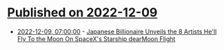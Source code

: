 # [Published on 2022-12-09](index.md)

* [2022-12-09, 07:00:00](https://science.slashdot.org/story/22/12/09/0249243/japanese-billionaire-unveils-the-8-artists-hell-fly-to-the-moon-on-spacexs-starship-dearmoon-flight?utm_source=rss1.0mainlinkanon&utm_medium=feed) - [Japanese Billionaire Unveils the 8 Artists He'll Fly To the Moon On SpaceX's Starship dearMoon Flight](https://science.slashdot.org/story/22/12/09/0249243/japanese-billionaire-unveils-the-8-artists-hell-fly-to-the-moon-on-spacexs-starship-dearmoon-flight?utm_source=rss1.0mainlinkanon&utm_medium=feed)
